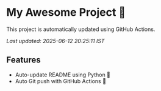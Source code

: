 # My Awesome Project 🚀

This project is automatically updated using GitHub Actions.

_Last updated: 2025-06-12 20:25:11 IST_

## Features
- Auto-update README using Python 🐍
- Auto Git push with GitHub Actions 🤖
